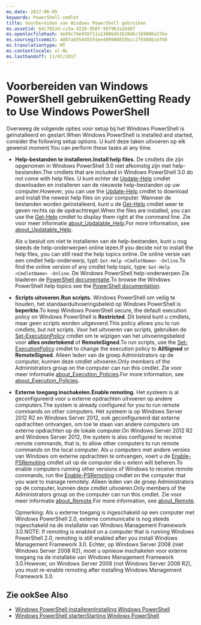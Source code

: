 ```yaml
---
ms.date: 2017-06-05
keywords: PowerShell-cmdlet
title: Voorbereiden van Windows PowerShell gebruiken
ms.assetid: 6dc7052d-cc5a-4220-950f-98f963a2b587
ms.openlocfilehash: de09c74e938f11a130864b1620d6c169006a27be
ms.sourcegitcommit: 4807ab554d55fdee499980835bcc279368b1df68
ms.translationtype: MT
ms.contentlocale: nl-NL
ms.lasthandoff: 11/07/2017
---
```

# <a name="getting-ready-to-use-windows-powershell"></a><span data-ttu-id="75860-103">Voorbereiden van Windows PowerShell gebruiken</span><span class="sxs-lookup"><span data-stu-id="75860-103">Getting Ready to Use Windows PowerShell</span></span>
<span data-ttu-id="75860-104">Overweeg de volgende opties voor setup bij het Windows PowerShell is geïnstalleerd en gestart.</span><span class="sxs-lookup"><span data-stu-id="75860-104">When Windows PowerShell is installed and started, consider the following setup options.</span></span> <span data-ttu-id="75860-105">U kunt deze taken uitvoeren op elk gewenst moment.</span><span class="sxs-lookup"><span data-stu-id="75860-105">You can perform these tasks at any time.</span></span>

- <span data-ttu-id="75860-106">**Help-bestanden te installeren.**</span><span class="sxs-lookup"><span data-stu-id="75860-106">**Install help files.**</span></span> <span data-ttu-id="75860-107">De cmdlets die zijn opgenomen in Windows PowerShell 3.0 niet afkomstig zijn met help-bestanden.</span><span class="sxs-lookup"><span data-stu-id="75860-107">The cmdlets that are included in Windows PowerShell 3.0 do not come with help files.</span></span> <span data-ttu-id="75860-108">U kunt echter de [Update-Help](/powershell/module/microsoft.powershell.core/update-help) cmdlet downloaden en installeren van de nieuwste help-bestanden op uw computer.</span><span class="sxs-lookup"><span data-stu-id="75860-108">However, you can use the [Update-Help](/powershell/module/microsoft.powershell.core/update-help) cmdlet to download and install the newest help files on your computer.</span></span> <span data-ttu-id="75860-109">Wanneer de bestanden worden geïnstalleerd, kunt u de [Get-Help](/powershell/module/microsoft.powershell.core/get-help) cmdlet weer te geven rechts op de opdrachtregel.</span><span class="sxs-lookup"><span data-stu-id="75860-109">When the files are installed, you can use the [Get-Help](/powershell/module/microsoft.powershell.core/get-help) cmdlet to display them right at the command line.</span></span> <span data-ttu-id="75860-110">Zie voor meer informatie [about_Updatable_Help](/powershell/module/microsoft.powershell.core/about/about_execution_policies).</span><span class="sxs-lookup"><span data-stu-id="75860-110">For more information, see [about_Updatable_Help](/powershell/module/microsoft.powershell.core/about/about_execution_policies).</span></span>

    <span data-ttu-id="75860-111">Als u besluit om niet te installeren van de help-bestanden, kunt u nog steeds de help-onderwerpen online lezen.</span><span class="sxs-lookup"><span data-stu-id="75860-111">If you decide not to install the help files, you can still read the help topics online.</span></span> <span data-ttu-id="75860-112">De online versie van een cmdlet help-onderwerp, typt: `Get-Help <CmdletName> -Online`.</span><span class="sxs-lookup"><span data-stu-id="75860-112">To find the online version of any cmdlet help topic, type: `Get-Help <CmdletName> -Online`.</span></span> <span data-ttu-id="75860-113">De Windows PowerShell help-onderwerpen Zie bladeren de [PowerShell documentatie](/powershell/scripting).</span><span class="sxs-lookup"><span data-stu-id="75860-113">To browse the Windows PowerShell help topics see the [PowerShell documentation](/powershell/scripting).</span></span>

- <span data-ttu-id="75860-114">**Scripts uitvoeren.**</span><span class="sxs-lookup"><span data-stu-id="75860-114">**Run scripts.**</span></span> <span data-ttu-id="75860-115">Windows PowerShell om veilig te houden, het standaarduitvoeringsbeleid op Windows PowerShell is **beperkte**.</span><span class="sxs-lookup"><span data-stu-id="75860-115">To keep Windows PowerShell secure, the default execution policy on Windows PowerShell is **Restricted**.</span></span> <span data-ttu-id="75860-116">Dit beleid kunt u cmdlets, maar geen scripts worden uitgevoerd.</span><span class="sxs-lookup"><span data-stu-id="75860-116">This policy allows you to run cmdlets, but not scripts.</span></span> <span data-ttu-id="75860-117">Voor het uitvoeren van scripts, gebruiken de [Set-ExecutionPolicy](/powershell/module/microsoft.powershell.security/set-executionpolicy) cmdlet om te wijzigen van het uitvoeringsbeleid voor **alles ondertekend** of **RemoteSigned**.</span><span class="sxs-lookup"><span data-stu-id="75860-117">To run scripts, use the [Set-ExecutionPolicy](/powershell/module/microsoft.powershell.security/set-executionpolicy) cmdlet to change the execution policy to **AllSigned** or **RemoteSigned**.</span></span> <span data-ttu-id="75860-118">Alleen leden van de groep Administrators op de computer, kunnen deze cmdlet uitvoeren.</span><span class="sxs-lookup"><span data-stu-id="75860-118">Only members of the Administrators group on the computer can run this cmdlet.</span></span> <span data-ttu-id="75860-119">Zie voor meer informatie [about_Execution_Policies](/powershell/module/microsoft.powershell.core/about/about_execution_policies).</span><span class="sxs-lookup"><span data-stu-id="75860-119">For more information, see [about_Execution_Policies](/powershell/module/microsoft.powershell.core/about/about_execution_policies).</span></span>

- <span data-ttu-id="75860-120">**Externe toegang inschakelen.**</span><span class="sxs-lookup"><span data-stu-id="75860-120">**Enable remoting.**</span></span> <span data-ttu-id="75860-121">Het systeem is al geconfigureerd voor u externe opdrachten uitvoeren op andere computers.</span><span class="sxs-lookup"><span data-stu-id="75860-121">The system is already configured for you to run remote commands on other computers.</span></span> <span data-ttu-id="75860-122">Het systeem is op Windows Server 2012 R2 en Windows Server 2012, ook geconfigureerd dat externe opdrachten ontvangen, om toe te staan van andere computers om externe opdrachten op de lokale computer.</span><span class="sxs-lookup"><span data-stu-id="75860-122">On Windows Server 2012 R2 and Windows Server 2012, the system is also configured to receive remote commands, that is, to allow other computers to run remote commands on the local computer.</span></span> <span data-ttu-id="75860-123">Als u computers met andere versies van Windows om externe opdrachten te ontvangen, voert u de [Enable-PSRemoting](/powershell/module/microsoft.powershell.core/enable-psremoting) cmdlet uit op de computer die u extern wilt beheren.</span><span class="sxs-lookup"><span data-stu-id="75860-123">To enable computers running other versions of Windows to receive remote commands, run the [Enable-PSRemoting](/powershell/module/microsoft.powershell.core/enable-psremoting) cmdlet on the computer that you want to manage remotely.</span></span> <span data-ttu-id="75860-124">Alleen leden van de groep Administrators op de computer, kunnen deze cmdlet uitvoeren.</span><span class="sxs-lookup"><span data-stu-id="75860-124">Only members of the Administrators group on the computer can run this cmdlet.</span></span> <span data-ttu-id="75860-125">Zie voor meer informatie [about_Remote](/powershell/module/microsoft.powershell.core/about/about_remote).</span><span class="sxs-lookup"><span data-stu-id="75860-125">For more information, see [about_Remote](/powershell/module/microsoft.powershell.core/about/about_remote).</span></span>

    <span data-ttu-id="75860-126">Opmerking: Als u externe toegang is ingeschakeld op een computer met Windows PowerShell 2.0, externe communicatie is nog steeds ingeschakeld na de installatie van Windows Management Framework 3.0.</span><span class="sxs-lookup"><span data-stu-id="75860-126">NOTE: If remoting is enabled on a computer that is running Windows PowerShell 2.0, remoting is still enabled after you install Windows Management Framework 3.0.</span></span> <span data-ttu-id="75860-127">Echter, op Windows Server 2008 (niet Windows Server 2008 R2), moet u opnieuw inschakelen voor externe toegang na de installatie van Windows Management Framework 3.0.</span><span class="sxs-lookup"><span data-stu-id="75860-127">However, on Windows Server 2008 (not Windows Server 2008 R2), you must re-enable remoting after installing Windows Management Framework 3.0.</span></span>

## <a name="see-also"></a><span data-ttu-id="75860-128">Zie ook</span><span class="sxs-lookup"><span data-stu-id="75860-128">See Also</span></span>
- [<span data-ttu-id="75860-129">Windows PowerShell installeren</span><span class="sxs-lookup"><span data-stu-id="75860-129">Installing Windows PowerShell</span></span>](../setup/Installing-Windows-PowerShell.md)
- [<span data-ttu-id="75860-130">Windows PowerShell starten</span><span class="sxs-lookup"><span data-stu-id="75860-130">Starting Windows PowerShell</span></span>](/powershell/scripting/setup/starting-windows-powershell)

